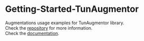 # Getting-Started-TunAugmentor
Augmentations usage examples for TunAugmentor library.   
Check the [repository](https://github.com/firas-meddeb/TunAugmentor) for more information.  
Check the [documentation](https://ahmedbelgacem.github.io/TunAugmentor/).  
